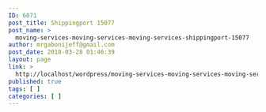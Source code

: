 ```yaml
---
ID: 6071
post_title: Shippingport 15077
post_name: >
  moving-services-moving-services-moving-services-shippingport-15077
author: mrgabonijeff@gmail.com
post_date: 2018-03-28 01:46:39
layout: page
link: >
  http://localhost/wordpress/moving-services-moving-services-moving-services-shippingport-15077/
published: true
tags: [ ]
categories: [ ]
---
```

